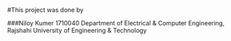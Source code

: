 #This project was done by 

###Niloy Kumer
1710040
Department of Electrical & Computer Engineering, 
Rajshahi University of Engineering & Technology 
